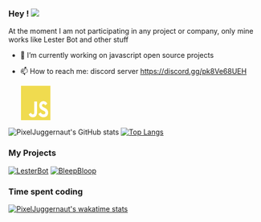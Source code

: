### Hey ! <img src="https://media.giphy.com/media/hvRJCLFzcasrR4ia7z/giphy.gif" width="25px">

At the moment I am not participating in any project or company, only mine works like Lester Bot and other stuff 

- 🔭 I’m currently working on javascript open source projects
- 📫 How to reach me: discord server https://discord.gg/pk8Ve68UEH

  <img align="center" alt="Js" height="70" width="60" src="https://raw.githubusercontent.com/devicons/devicon/master/icons/javascript/javascript-plain.svg">

![PixelJuggernaut's GitHub stats](https://github-readme-stats.vercel.app/api?username=psycho006develop&show_icons=true&theme=blue-green)      [![Top Langs](https://github-readme-stats.vercel.app/api/top-langs/?username=PixelJuggernaut)]([https://github.com/PixelJuggernaut/lesterbot])

### My Projects

[![LesterBot](https://github-readme-stats.vercel.app/api/pin/?username=psycho006develop&repo=lesterbot)]([https://github.com/PixelJuggernaut/lesterbot]) [![BleepBloop](https://github-readme-stats.vercel.app/api/pin/?username=PixelJuggernaut&repo=bleep-bloop-bot)]([https://github.com/PixelJuggernaut/bleep-bloop-bot])

### Time spent coding

[![PixelJuggernaut's wakatime stats](https://github-readme-stats.vercel.app/api/wakatime?username=Psycho006Develop)](https://github.com/PixelJuggernaut/lesterbot)
